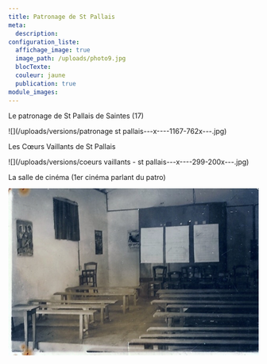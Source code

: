 ```yaml
---
title: Patronage de St Pallais
meta:
  description:
configuration_liste:
  affichage_image: true
  image_path: /uploads/photo9.jpg
  blocTexte:
  couleur: jaune
  publication: true
module_images:
---
```



Le patronage de St Pallais de Saintes (17)

![](/uploads/versions/patronage st pallais---x----1167-762x---.jpg)

Les Cœurs Vaillants de St Pallais

![](/uploads/versions/coeurs  vaillants - st pallais---x----299-200x---.jpg)

La salle de cinéma (1er cinéma parlant du patro)

![](/uploads/versions/premier_cine---x----632-423x---.jpg)